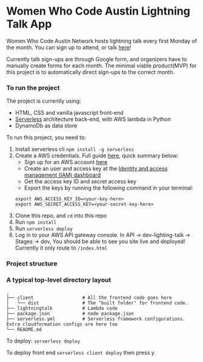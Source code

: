 # Women Who Code Austin Lightning Talk App

Women Who Code Austin Network hosts lightning talk every first Monday of the month. You can sign up to attend, or talk [here](https://www.meetup.com/Women-Who-Code-Austin/events/)!

Currently talk sign-ups are through Google form, and organizers have to manually create forms for each month. The minimal viable product(MVP) for this project is to automatically direct sign-ups to the correct month.

### To run the project
The project is currently using:
 * HTML, CSS and vanilla javascript front-end
 * [Serverless](https://serverless.com/) architecture back-end, with AWS lambda in Python
 * DynamoDb as data store 

To run this project, you need to:
1. Install serverless cli `npm install -g serverless`
2. Create a AWS credentials. Full guide [here](https://serverless.com/framework/docs/providers/aws/guide/credentials/), quick summary below: 
    - Sign up for an AWS account [here](https://aws.amazon.com/)
    - Create an user and access key at the [Identity and access management (IAM) dashboard](https://console.aws.amazon.com/iam/home?region=us-east-1#/users)
    - Get the access key ID and secret access key
    - Export the keys by running the following command in your terminal:
    ```$xslt
    export AWS_ACCESS_KEY_ID=<your-key-here>
    export AWS_SECRET_ACCESS_KEY=<your-secret-key-here>
    ```
3. Clone this repo, and `cd` into this repo
4. Run `npm install`
5. Run `serverless deploy`
6. Log in to your AWS API gateway console. In API -> dev-lighting-talk -> Stages -> dev, You should be able to see you site live and deployed! Currently it only route to `/index.html`

### Project structure


### A typical top-level directory layout

    .
    ├── client                  # All the frontend code goes here
    │   └── dist                # The "built folder" for frontend code. 
    ├── lightningtalk           # Lambda code
    ├── package.json            # node package.json
    ├── serverless.yml          # Serverless framework configurations. Extra cloudformation configs are here too
    └── README.md

To deploy:
`serverless deploy`

To deploy front end
`serverless client deploy` then press y.